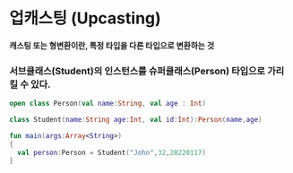 # 업캐스팅 (Upcasting)

  #### 캐스팅 또는 형변환이란, 특정 타입을 다른 타입으로 변환하는 것
  ### 서브클래스(Student)의 인스턴스를 슈퍼클래스(Person) 타입으로 가리킬 수 있다.

  ```kt
  open class Person(val name:String, val age : Int)

class Student(name:String age:Int, val id:Int):Person(name,age)

fun main(args:Array<String>)
{
    val person:Person = Student("John",32,20220117)
}
```

